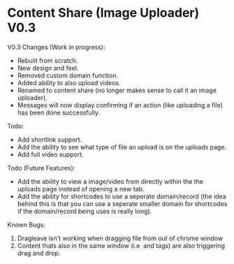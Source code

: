 # Content Share (Image Uploader) V0.3

V0.3 Changes (Work in progress):
- Rebuilt from scratch.
- New design and feel.
- Removed custom domain function.
- Added ability to also upload videos.
- Renamed to content share (no longer makes sense to call it an image uploader).
- Messages will now display confirming if an action (like uploading a file) has been done successfully.

Todo:
- Add shortlink support.
- Add the ability to see what type of file an upload is on the uploads page.
- Add full video support.

Todo (Future Features):
- Add the ability to view a image/video from directly within the the uploads page instead of opening a new tab.
- Add the ability for shortcodes to use a seperate domain/record (the idea behind this is that you can use a seperate smaller domain for shortcodes if the domain/record being uses is really long).


Known Bugs:
1. Dragleave isn't working when dragging file from out of chrome window
2. Content thats also in the same window (i.e <img> and <a> tags) are also triggering drag and drop.